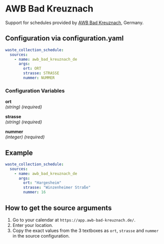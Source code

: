 # AWB Bad Kreuznach

Support for schedules provided by [AWB Bad Kreuznach](https://app.awb-bad-kreuznach.de/), Germany.

## Configuration via configuration.yaml

```yaml
waste_collection_schedule:
  sources:
    - name: awb_bad_kreuznach_de
      args:
        ort: ORT
        strasse: STRASSE
        nummer: NUMMER
```

### Configuration Variables

**ort**  
*(string) (required)*

**strasse**  
*(string) (required)*

**nummer**  
*(integer) (required)*

## Example

```yaml
waste_collection_schedule:
  sources:
    - name: awb_bad_kreuznach_de
      args:
        ort: "Hargesheim"
        strasse: "Winzenheimer Straße"
        nummer: 16
```

## How to get the source arguments

1. Go to your calendar at `https://app.awb-bad-kreuznach.de/`.
2. Enter your location.
3. Copy the exact values from the 3 textboxes as `ort`, `strasse` and `nummer` in the source configuration.
